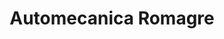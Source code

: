 ---
title: "Automecanica Romagre"
url: /montevideo/automecanica-romagre/
shop: reparación de automóviles
---